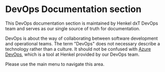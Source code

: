 # DevOps Documentation section

This DevOps documentation section is maintained by Henkel dxT DevOps team and serves as our single source of truth for documentation.

DevOps is about the way of collaborating between software development and operational teams. 
The term "DevOps" does not necessary describe a technology rather than a culture. 
It should not be confused with [Azure DevOps], which is a tool at Henkel provided by our DevOps team. 

Please use the main menu to navigate this area.

[Azure DevOps]: https://dev.azure.com/henkeldx/
[Jira]: https://jira.henkelgroup.net/
[Confluence]: https://confluence.henkelgroup.net/
[GitLab]: https://git.henkelgroup.net/
[Jenkins]: https://jenkins.henkelgroup.net/
[DevOps Department]: https://henkelgroup.sharepoint.com/teams/DevOps/SitePages/DevOps.aspx